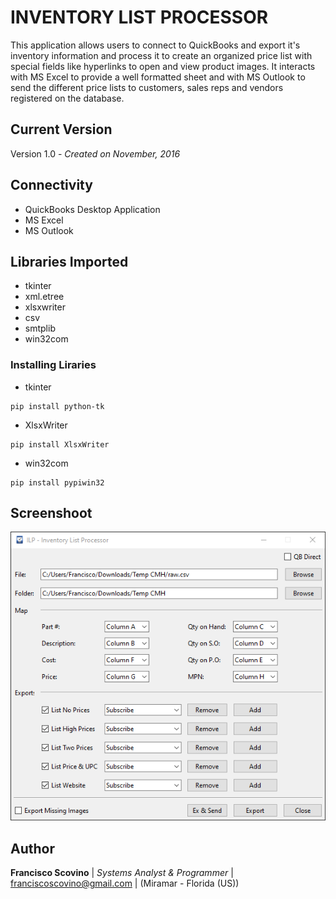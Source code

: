 
# INVENTORY LIST PROCESSOR

This application allows users to connect to QuickBooks and export it's inventory information and process it to create an organized price list with special fields like hyperlinks to open and view product images. It interacts with MS Excel to provide a well formatted sheet and with MS Outlook to send the different price lists to customers, sales reps and vendors registered on the database.

## Current Version
Version 1.0 - *Created on November, 2016*

## Connectivity

* QuickBooks Desktop Application
* MS Excel
* MS Outlook 

## Libraries Imported

* tkinter
* xml.etree
* xlsxwriter
* csv
* smtplib
* win32com

### Installing Liraries

* tkinter
```
pip install python-tk
```

* XlsxWriter
```
pip install XlsxWriter
```

* win32com
```
pip install pypiwin32
```

## Screenshoot

![Screenshoot](https://github.com/fscovino/Inventory-List-Processor/blob/master/ilp_screenshoot.png)

## Author

**Francisco Scovino** | *Systems Analyst & Programmer* | [franciscoscovino@gmail.com](mailto:franciscoscovino@gmail.com) | (Miramar - Florida (US))
